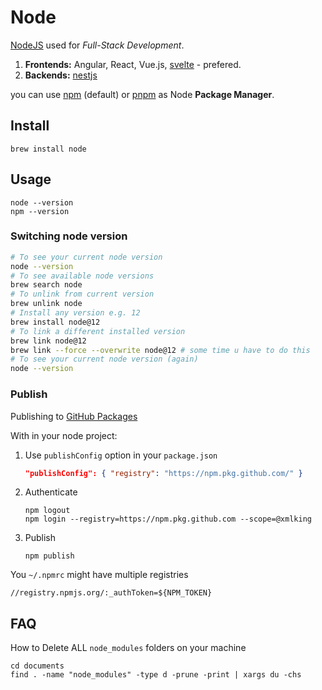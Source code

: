 # Node

[NodeJS](https://nodejs.org/en/) used for _Full-Stack Development_.

1. **Frontends:** Angular, React, Vue.js, [svelte](https://svelte.dev) - prefered.
2. **Backends:** [nestjs](https://nestjs.com)

you can use [npm](npm.md) (default) or [pnpm](pnpm.md) as Node **Package Manager**.

## Install

```shell
brew install node
```

## Usage

```shell
node --version
npm --version
```

### Switching node version

```bash
# To see your current node version
node --version
# To see available node versions
brew search node
# To unlink from current version
brew unlink node
# Install any version e.g. 12
brew install node@12
# To link a different installed version
brew link node@12 
brew link --force --overwrite node@12 # some time u have to do this
# To see your current node version (again)
node --version
```

### Publish

Publishing to [GitHub Packages](https://github.com/features/packages)

With in your node project:

1. Use `publishConfig` option in your `package.json`

    ```json
    "publishConfig": { "registry": "https://npm.pkg.github.com/" }
    ```

2. Authenticate

    ```shell
    npm logout
    npm login --registry=https://npm.pkg.github.com --scope=@xmlking
    ```

3. Publish

    ```shell
    npm publish
    ```

You `~/.npmrc` might have multiple registries

```
//registry.npmjs.org/:_authToken=${NPM_TOKEN}
```

## FAQ

How to Delete ALL `node_modules` folders on your machine

```
cd documents
find . -name "node_modules" -type d -prune -print | xargs du -chs
```
